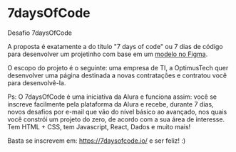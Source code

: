 # 7daysOfCode
Desafio 7daysOfCode

A proposta é exatamente a do título "7 days of code" ou 7 dias de código para desenvolver um projetinho com base em um <a href="https://www.figma.com/file/pTyxOSsfwYN1hfK0QZ0nHr/7daysOfCode-HTML-CSS?node-id=0%3A1">modelo no Figma</a>. 

O escopo do projeto é o seguinte: uma empresa de TI, a OptimusTech quer desenvolver uma página destinada a novas contratações e contratou você para desenvolvê-la.

Ps: O 7daysOfCode é uma iniciativa da Alura e funciona assim: você se inscreve facilmente pela plataforma da Alura e recebe, durante 7 dias, novos desafios por e-mail que vão do nível básico ao avançado, nos quais você constrói um projeto do zero, de acordo com a sua área de interesse. Tem HTML + CSS, tem Javascript, React, Dados e muito mais!

Basta se inscrevem em: https://7daysofcode.io/ e ser feliz! :)
